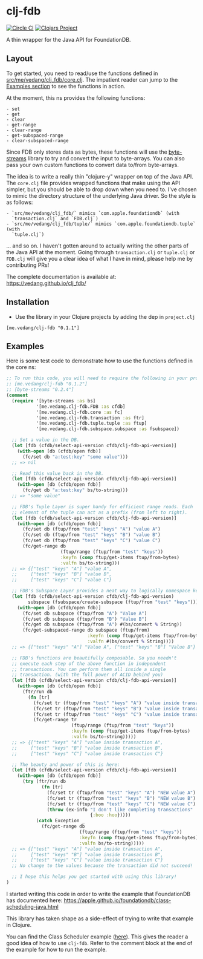 # clj-fdb
[![Circle CI](https://circleci.com/gh/vedang/clj_fdb.svg?style=svg)](https://app.circleci.com/pipelines/github/vedang/clj_fdb)
[![Clojars Project](https://img.shields.io/clojars/v/me.vedang/clj-fdb.svg)](https://clojars.org/me.vedang/clj-fdb)

A thin wrapper for the Java API for FoundationDB.

## Layout

To get started, you need to read/use the functions defined in
[src/me/vedang/clj_fdb/core.clj](https://github.com/vedang/clj_fdb/blob/master/src/me/vedang/clj_fdb/core.clj).
The impatient reader can jump to the [Examples section](#examples) to
see the functions in action.

At the moment, this ns provides the following functions:

    - set
    - get
    - clear
    - get-range
    - clear-range
    - get-subspaced-range
    - clear-subspaced-range

Since FDB only stores data as bytes, these functions will use the
[byte-streams](https://github.com/ztellman/byte-streams) library to
try and convert the input to byte-arrays. You can also pass your own
custom functions to convert data to/from byte-arrays.

The idea is to write a really thin "clojure-y" wrapper on top of the
Java API. The `core.clj` file provides wrapped functions that make
using the API simpler, but you should be able to drop down when you
need to. I've chosen to mimic the directory structure of the
underlying Java driver. So the style is as follows:

    - `src/me/vedang/clj_fdb/` mimics `com.apple.foundationdb` (with
      `transaction.clj` and `FDB.clj`)
    - `src/me/vedang/clj_fdb/tuple/` mimics `com.apple.foundationdb.tuple` (with
      `tuple.clj`)

... and so on. I haven't gotten around to actually writing the other
parts of the Java API at the moment. Going through `transaction.clj`
or `tuple.clj` or `FDB.clj` will give you a clear idea of what I have
in mind, please help me by contributing PRs!

The complete documentation is available at:
https://vedang.github.io/clj_fdb/

## Installation

* Use the library in your Clojure projects by adding the dep in
  `project.clj`
```
[me.vedang/clj-fdb "0.1.1"]
```

## Examples

Here is some test code to demonstrate how to use the functions defined
in the core ns:
```clojure
;; To run this code, you will need to require the following in your project:
;; [me.vedang/clj-fdb "0.1.2"]
;; [byte-streams "0.2.4"]
(comment
  (require '[byte-streams :as bs]
           '[me.vedang.clj-fdb.FDB :as cfdb]
           '[me.vedang.clj-fdb.core :as fc]
           '[me.vedang.clj-fdb.transaction :as ftr]
           '[me.vedang.clj-fdb.tuple.tuple :as ftup]
           '[me.vedang.clj-fdb.subspace.subspace :as fsubspace])

  ;; Set a value in the DB.
  (let [fdb (cfdb/select-api-version cfdb/clj-fdb-api-version)]
    (with-open [db (cfdb/open fdb)]
      (fc/set db "a:test:key" "some value")))
  ;; => nil

  ;; Read this value back in the DB.
  (let [fdb (cfdb/select-api-version cfdb/clj-fdb-api-version)]
    (with-open [db (cfdb/open fdb)]
      (fc/get db "a:test:key" bs/to-string)))
  ;; => "some value"

  ;; FDB's Tuple Layer is super handy for efficient range reads. Each
  ;; element of the tuple can act as a prefix (from left to right).
  (let [fdb (cfdb/select-api-version cfdb/clj-fdb-api-version)]
    (with-open [db (cfdb/open fdb)]
      (fc/set db (ftup/from "test" "keys" "A") "value A")
      (fc/set db (ftup/from "test" "keys" "B") "value B")
      (fc/set db (ftup/from "test" "keys" "C") "value C")
      (fc/get-range db
                    (ftup/range (ftup/from "test" "keys"))
                    :keyfn (comp ftup/get-items ftup/from-bytes)
                    :valfn bs/to-string)))
  ;; => {["test" "keys" "A"] "value A",
  ;;     ["test" "keys" "B"] "value B",
  ;;     ["test" "keys" "C"] "value C"}

  ;; FDB's Subspace Layer provides a neat way to logically namespace keys.
  (let [fdb (cfdb/select-api-version cfdb/clj-fdb-api-version)
        subspace (fsubspace/create-subspace (ftup/from "test" "keys"))]
    (with-open [db (cfdb/open fdb)]
      (fc/set db subspace (ftup/from "A") "Value A")
      (fc/set db subspace (ftup/from "B") "Value B")
      (fc/get db subspace (ftup/from "A") #(bs/convert % String))
      (fc/get-subspaced-range db subspace (ftup/from)
                              :keyfn (comp ftup/get-items ftup/from-bytes)
                              :valfn #(bs/convert % String))))
  ;; => {["test" "keys" "A"] "Value A", ["test" "keys" "B"] "Value B"}

  ;; FDB's functions are beautifully composable. So you needn't
  ;; execute each step of the above function in independent
  ;; transactions. You can perform them all inside a single
  ;; transaction. (with the full power of ACID behind you)
  (let [fdb (cfdb/select-api-version cfdb/clj-fdb-api-version)]
    (with-open [db (cfdb/open fdb)]
      (ftr/run db
        (fn [tr]
          (fc/set tr (ftup/from "test" "keys" "A") "value inside transaction A")
          (fc/set tr (ftup/from "test" "keys" "B") "value inside transaction B")
          (fc/set tr (ftup/from "test" "keys" "C") "value inside transaction C")
          (fc/get-range tr
                        (ftup/range (ftup/from "test" "keys"))
                        :keyfn (comp ftup/get-items ftup/from-bytes)
                        :valfn bs/to-string)))))
  ;; => {["test" "keys" "A"] "value inside transaction A",
  ;;     ["test" "keys" "B"] "value inside transaction B",
  ;;     ["test" "keys" "C"] "value inside transaction C"}

  ;; The beauty and power of this is here:
  (let [fdb (cfdb/select-api-version cfdb/clj-fdb-api-version)]
    (with-open [db (cfdb/open fdb)]
      (try (ftr/run db
             (fn [tr]
               (fc/set tr (ftup/from "test" "keys" "A") "NEW value A")
               (fc/set tr (ftup/from "test" "keys" "B") "NEW value B")
               (fc/set tr (ftup/from "test" "keys" "C") "NEW value C")
               (throw (ex-info "I don't like completing transactions"
                               {:boo :hoo}))))
           (catch Exception _
             (fc/get-range db
                           (ftup/range (ftup/from "test" "keys"))
                           :keyfn (comp ftup/get-items ftup/from-bytes)
                           :valfn bs/to-string)))))
  ;; => {["test" "keys" "A"] "value inside transaction A",
  ;;     ["test" "keys" "B"] "value inside transaction B",
  ;;     ["test" "keys" "C"] "value inside transaction C"}
  ;; No change to the values because the transaction did not succeed!

  ;; I hope this helps you get started with using this library!
)
```

I started writing this code in order to write the example
that FoundationDB has documented here:
https://apple.github.io/foundationdb/class-scheduling-java.html

This library has taken shape as a side-effect of trying to write that
example in Clojure.

You can find the Class Scheduler example
([here](https://github.com/vedang/farstar/blob/master/src/farstar/class_scheduling.clj)).
This gives the reader a good idea of how to use `clj-fdb`. Refer to
the comment block at the end of the example for how to run the
example.
